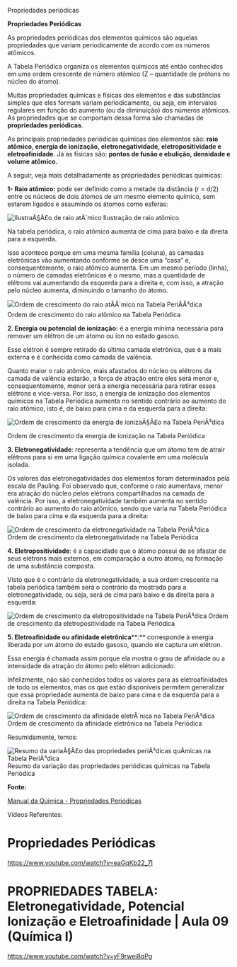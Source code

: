 Propriedades periódicas

**Propriedades Periódicas**

As propriedades periódicas dos elementos químicos são aquelas propriedades que variam periodicamente de acordo com os números atômicos.

A Tabela Periódica organiza os elementos químicos até então conhecidos em uma ordem crescente de número atômico (Z – quantidade de prótons no núcleo do átomo).

Muitas propriedades químicas e físicas dos elementos e das substâncias simples que eles formam variam periodicamente, ou seja, em intervalos regulares em função do aumento (ou da diminuição) dos números atômicos. As propriedades que se comportam dessa forma são chamadas de **propriedades periódicas**.

As principais propriedades periódicas químicas dos elementos são: **raio atômico, energia de ionização, eletronegatividade, eletropositividade e eletroafinidade**. Já as físicas são: **pontos de fusão e ebulição, densidade e volume atômico.**

A seguir, veja mais detalhadamente as propriedades periódicas químicas:

**1- Raio atômico:** pode ser definido como a metade da distância (r = d/2) entre os núcleos de dois átomos de um mesmo elemento químico, sem estarem ligados e assumindo os átomos como esferas:

![IlustraÃ§Ã£o de raio atÃ´mico](https://static.planejativo.com/uploads/novas/a3ec51f2a3c0c729982cc29962ef7baa.jpg)
Ilustração de raio atômico

Na tabela periódica, o raio atômico aumenta de cima para baixo e da direita para a esquerda.

Isso acontece porque em uma mesma família (coluna), as camadas eletrônicas vão aumentando conforme se desce uma “casa” e, consequentemente, o raio atômico aumenta. Em um mesmo período (linha), o número de camadas eletrônicas é o mesmo, mas a quantidade de elétrons vai aumentando da esquerda para a direita e, com isso, a atração pelo núcleo aumenta, diminuindo o tamanho do átomo.

![Ordem de crescimento do raio atÃÂ´mico na Tabela PeriÃÂ³dica](https://static.planejativo.com/uploads/novas/eb9caca3588d9bfd184e799b87569e05.jpg)  
Ordem de crescimento do raio atômico na Tabela Periódica

**2. Energia ou potencial de ionização:** é a energia mínima necessária para remover um elétron de um átomo ou íon no estado gasoso.

Esse elétron é sempre retirado da última camada eletrônica, que é a mais externa e é conhecida como camada de valência.

Quanto maior o raio atômico, mais afastados do núcleo os elétrons da camada de valência estarão, a força de atração entre eles será menor e, consequentemente, menor será a energia necessária para retirar esses elétrons e vice-versa. Por isso, a energia de ionização dos elementos químicos na Tabela Periódica aumenta no sentido contrário ao aumento do raio atômico, isto é, de baixo para cima e da esquerda para a direita:

![Ordem de crescimento da energia de ionizaÃ§Ã£o na Tabela PeriÃ³dica](https://static.planejativo.com/uploads/novas/d1ab7fc87c2f08bc685cc3e85f793d6b.jpg)

Ordem de crescimento da energia de ionização na Tabela Periódica

**3. Eletronegatividade**: representa a tendência que um átomo tem de atrair elétrons para si em uma ligação química covalente em uma molécula isolada.

Os valores das eletronegatividades dos elementos foram determinados pela escala de Pauling. Foi observado que, conforme o raio aumentava, menor era atração do núcleo pelos elétrons compartilhados na camada de valência. Por isso, a eletronegatividade também aumenta no sentido contrário ao aumento do raio atômico, sendo que varia na Tabela Periódica de baixo para cima e da esquerda para a direita:

![Ordem de crescimento da eletronegatividade na Tabela PeriÃ³dica](https://static.planejativo.com/uploads/novas/072b1aad27368f2b630d9ac3f660cf42.jpg)
Ordem de crescimento da eletronegatividade na Tabela Periódica

**4. Eletropositividade**: é a capacidade que o átomo possui de se afastar de seus elétrons mais externos, em comparação a outro átomo, na formação de uma substância composta.

Visto que é o contrário da eletronegatividade, a sua ordem crescente na tabela periódica também será o contrário da mostrada para a eletronegatividade, ou seja, será de cima para baixo e da direita para a esquerda:

![Ordem de crescimento da eletropositividade na Tabela PeriÃ³dica](https://static.planejativo.com/uploads/novas/731cc9186d23e6321c12315121cd42b9.jpg)
Ordem de crescimento da eletropositividade na Tabela Periódica

**5. Eletroafinidade ou afinidade eletrônica****:** corresponde à energia liberada por um átomo do estado gasoso, quando ele captura um elétron.

Essa energia é chamada assim porque ela mostra o grau de afinidade ou a intensidade da atração do átomo pelo elétron adicionado.

Infelizmente, não são conhecidos todos os valores para as eletroafinidades de todo os elementos, mas os que estão disponíveis permitem generalizar que essa propriedade aumenta de baixo para cima e da esquerda para a direita na Tabela Periódica:

![Ordem de crescimento da afinidade eletrÃ´nica na Tabela PeriÃ³dica](https://static.planejativo.com/uploads/novas/dbd01f4f4c4061caf76d695f99a8c609.jpg)
Ordem de crescimento da afinidade eletrônica na Tabela Periódica

Resumidamente, temos:

![Resumo da variaÃ§Ã£o das propriedades periÃ³dicas quÃ­micas na Tabela PeriÃ³dica](https://static.planejativo.com/uploads/novas/a891e958712c84ac662a02ae3617205d.jpg)
Resumo da variação das propriedades periódicas químicas na Tabela Periódica﻿

**Fonte:**

[Manual da Química - Propriedades Periódicas](https://www.manualdaquimica.com/quimica-geral/propriedades-periodicas.htm)

Vídeos Referentes:

# Propriedades Periódicas

https://www.youtube.com/watch?v=eaGqKb22_7I

# PROPRIEDADES TABELA: Eletronegatividade, Potencial Ionização e Eletroafinidade | Aula 09 (Química I)

https://www.youtube.com/watch?v=yF9rwei8qPg

